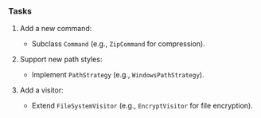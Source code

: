 
### Tasks

1. Add a new command:  
   - Subclass `Command` (e.g., `ZipCommand` for compression).  

2. Support new path styles:  
   - Implement `PathStrategy` (e.g., `WindowsPathStrategy`).  

3. Add a visitor:  
   - Extend `FileSystemVisitor` (e.g., `EncryptVisitor` for file encryption).  

